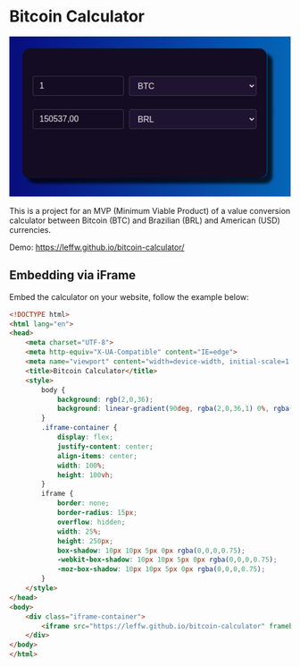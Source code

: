 # Bitcoin Calculator
![](./presentation.png)

This is a project for an MVP (Minimum Viable Product) of a value conversion calculator between Bitcoin (BTC) and Brazilian (BRL) and American (USD) currencies.

Demo: https://leffw.github.io/bitcoin-calculator/

## Embedding via iFrame
Embed the calculator on your website, follow the example below:

```html
<!DOCTYPE html>
<html lang="en">
<head>
    <meta charset="UTF-8">
    <meta http-equiv="X-UA-Compatible" content="IE=edge">
    <meta name="viewport" content="width=device-width, initial-scale=1.0">
    <title>Bitcoin Calculator</title>
    <style>
        body {
            background: rgb(2,0,36);
            background: linear-gradient(90deg, rgba(2,0,36,1) 0%, rgba(9,9,121,1) 35%, rgba(0,212,255,1) 100%);
        }
        .iframe-container {
            display: flex;
            justify-content: center;
            align-items: center;
            width: 100%;
            height: 100vh;
        }
        iframe {
            border: none;
            border-radius: 15px;
            overflow: hidden;
            width: 25%;
            height: 250px;
            box-shadow: 10px 10px 5px 0px rgba(0,0,0,0.75);
            -webkit-box-shadow: 10px 10px 5px 0px rgba(0,0,0,0.75);
            -moz-box-shadow: 10px 10px 5px 0px rgba(0,0,0,0.75);
        }
    </style>
</head>
<body>
    <div class="iframe-container">
        <iframe src="https://leffw.github.io/bitcoin-calculator" frameborder="0" scrolling="no"></iframe>
    </div>
</body>
</html>
```
